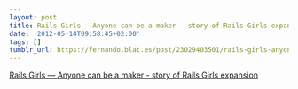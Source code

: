 ```yaml
---
layout: post
title: Rails Girls — Anyone can be a maker - story of Rails Girls expansion
date: '2012-05-14T09:58:45+02:00'
tags: []
tumblr_url: https://fernando.blat.es/post/23029403501/rails-girls-anyone-can-be-a-maker-story-of
---
```

[Rails Girls — Anyone can be a maker - story of Rails Girls expansion](http://blog.railsgirls.com/post/22773306077/anyone-can-be-a-maker-story-of-rails-girls-expansion)  
